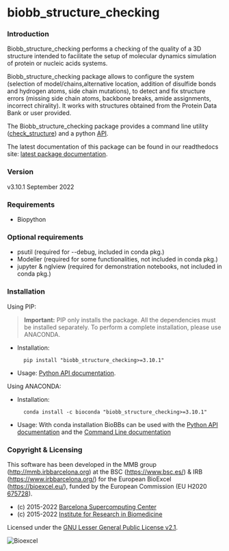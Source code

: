 # biobb_structure_checking
### Introduction
Biobb_structure_checking performs a checking of the quality of a 3D structure intended to facilitate the setup of molecular dynamics simulation of protein or nucleic acids systems.

Biobb_structure_checking package allows to configure the system (selection of model/chains,alternative location, addition of disulfide bonds and hydrogen atoms, side chain mutations), to detect and fix structure errors (missing side chain atoms, backbone breaks, amide assignments, incorrect chirality). It works with structures obtained from the Protein Data Bank or user provided.

The Biobb_structure_checking package provides a command line utility ([check_structure](https://biobb-structure-checking.readthedocs.io/en/latest/command_line_usage.html)) and a python [API](https://biobb-structure-checking.readthedocs.io/en/latest/biobb_structure_checking.html).

The latest documentation of this package can be found in our readthedocs site:
[latest package documentation](http://biobb_structure_checking.readthedocs.io/en/latest/).

### Version
v3.10.1 September 2022

### Requirements

* Biopython
### Optional requirements
* psutil (required for --debug, included in conda pkg.)
* Modeller (required for some functionalities, not included in conda pkg.)
* jupyter & nglview (required for demonstration notebooks, not included in conda pkg.)

### Installation
Using PIP:

> **Important:** PIP only installs the package. All the dependencies must be installed separately. To perform a complete installation, please use ANACONDA.

* Installation:

        pip install "biobb_structure_checking>=3.10.1"

* Usage: [Python API documentation](https://biobb_structure_checking.readthedocs.io/en/latest/modules.html).

Using ANACONDA:

* Installation:

        conda install -c bioconda "biobb_structure_checking>=3.10.1"

* Usage: With conda installation BioBBs can be used with the [Python API documentation](https://biobb_structure_checking.readthedocs.io/en/latest/modules.html) and the  [Command Line documentation](https://biobb_structure_checking.readthedocs.io/en/latest/command_line.html)

### Copyright & Licensing
This software has been developed in the MMB group (http://mmb.irbbarcelona.org) at the
BSC (https://www.bsc.es/) & IRB (https://www.irbbarcelona.org/) for the European BioExcel (https://bioexcel.eu/), funded by the European Commission
(EU H2020 [675728](https://cordis.europa.eu/projects/675728)).

* (c) 2015-2022 [Barcelona Supercomputing Center](https://www.bsc.es/)
* (c) 2015-2022 [Institute for Research in Biomedicine](https://www.irbbarcelona.org/)

Licensed under the
[GNU Lesser General Public License v2.1](https://www.gnu.org/licenses/old-licenses/lgpl-2.1.html).

![](https://bioexcel.eu/wp-content/uploads/2015/12/Bioexcell_logo_1080px_transp.png "Bioexcel")
